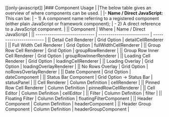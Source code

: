 [[only-javascript]]
|### Component Usage
|
|The below table gives an overview of where components can be used. 
|
|- **Name / Direct JavaScript:** This can be:
|    - 1) A component name referring to a registered component (either plain JavaScript or framework component);
|    - 2) A direct reference to a JavaScript component.
|
|| Component                     | Where                     | Name / Direct JavaScript | 
|| ----------------------------- | ------------------------- | ------------------------ | 
|| Detail Cell Renderer          | Grid Option               | detailCellRenderer       | 
|| Full Width Cell Renderer      | Grid Option               | fullWidthCellRenderer    | 
|| Group Row Cell Renderer       | Grid Option               | groupRowRenderer         | 
|| Group Row Inner Cell Renderer | Grid Option               | groupRowInnerRenderer    | 
|| Loading Cell Renderer         | Grid Option               | loadingCellRenderer      | 
|| Loading Overlay               | Grid Option               | loadingOverlayRenderer   | 
|| No Rows Overlay               | Grid Option               | noRowsOverlayRenderer    | 
|| Date Component                | Grid Option               | dateComponent            | 
|| Status Bar Component          | Grid Option -> Status Bar | statusPanel              | 
|| Cell Renderer                 | Column Definition         | cellRenderer             | 
|| Pinned Row Cell Renderer      | Column Definition         | pinnedRowCellRenderer    | 
|| Cell Editor                   | Column Definition         | cellEditor               | 
|| Filter                        | Column Definition         | filter                   | 
|| Floating Filter               | Column Definition         | floatingFilterComponent  | 
|| Header Component              | Column Definition         | headerComponent          | 
|| Header Group Component        | Column Definition         | headerGroupComponent     | 
